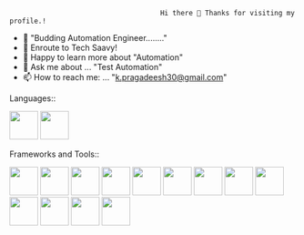                                          Hi there 👋 Thanks for visiting my profile.!

- 🔭 "Budding Automation Engineer........" 
- 🌱 Enroute to Tech Saavy!
- 🤔 Happy to learn more about "Automation"
- 💬 Ask me about ... "Test Automation"
- 📫 How to reach me: ... "k.pragadeesh30@gmail.com"


Languages::

<img  src="https://user-images.githubusercontent.com/77200634/227730232-ac7a9b8d-8b01-4da7-80db-0ddbbb1295d3.png" width = 50 height =50> <img  src="https://user-images.githubusercontent.com/77200634/227730252-c6ada764-859a-4a12-8d78-200483d2d651.png" width = 50 height =50>




Frameworks and Tools::


<img  src="https://user-images.githubusercontent.com/77200634/227730300-e3157370-f9da-4ef9-a70f-975b9fff51eb.png" width = 50 height =50> <img  src="https://user-images.githubusercontent.com/77200634/227730327-b0641465-b37c-4fee-9d96-73ecda9b29cf.png" width = 50 height =50> <img  src="https://user-images.githubusercontent.com/77200634/227761999-4b46fd9e-918d-4e11-9e04-4609aba70363.png" width = 50 height =50> <img  src="https://user-images.githubusercontent.com/77200634/227762044-37642cfc-686d-4254-8e2f-523e2b9ddd7f.png" width = 50 height =50> <img  src="https://user-images.githubusercontent.com/77200634/227762082-ccc3a6bd-98d0-432a-9bd1-31919978b47f.png" width = 50 height =50> <img  src="https://user-images.githubusercontent.com/77200634/227762098-07fd5336-baaa-44a2-b618-2b30769eb579.png" width = 50 height =50> <img  src="https://user-images.githubusercontent.com/77200634/227762157-f5d4f404-627f-45b5-8bcf-082b44bb58ec.png" width = 50 height =50> <img  src="https://user-images.githubusercontent.com/77200634/227762187-96c1997c-405e-4a97-99b1-e355d5f0e34e.png" width = 50 height =50> <img  src="https://user-images.githubusercontent.com/77200634/227762217-989f8b4c-f990-41bf-9b86-2976b49d5ec8.png" width = 50 height =50> <img  src="https://user-images.githubusercontent.com/77200634/227762255-79d846c3-7c13-4ab7-8a7f-fce82ba19b80.png" width = 50 height =50> <img  src="https://user-images.githubusercontent.com/77200634/227762287-f4d7493c-7056-4d7b-9f27-804c6c486afc.png" width = 50 height =50> <img  src="https://user-images.githubusercontent.com/77200634/227762331-94ef3803-76a9-4798-accc-c7cf9947bfa1.png" width = 50 height =50> <img  src="https://user-images.githubusercontent.com/77200634/227762335-47cb70c3-03af-4355-aca9-c29778863959.png" width = 50 height =50> 









